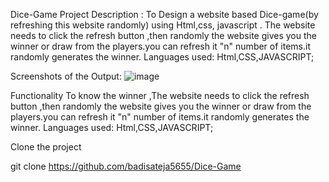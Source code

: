 Dice-Game
Project Description :
To Design a website based Dice-game(by refreshing this website randomly) using Html,css, javascript . The website needs to  click the refresh button ,then randomly the website gives you the winner or draw from the players.you can refresh it "n" number of items.it randomly generates the winner.
Languages used: Html,CSS,JAVASCRIPT;

Screenshots of the Output:
![image](https://github.com/user-attachments/assets/672aada1-da20-40db-adbb-322fff2c5f84)


Functionality To know the winner ,The website needs to  click the refresh button ,then randomly the website gives you the winner or draw from the players.you can refresh it "n" number of items.it randomly generates the winner.
Languages used: Html,CSS,JAVASCRIPT;

Clone the project

git clone https://github.com/badisateja5655/Dice-Game
